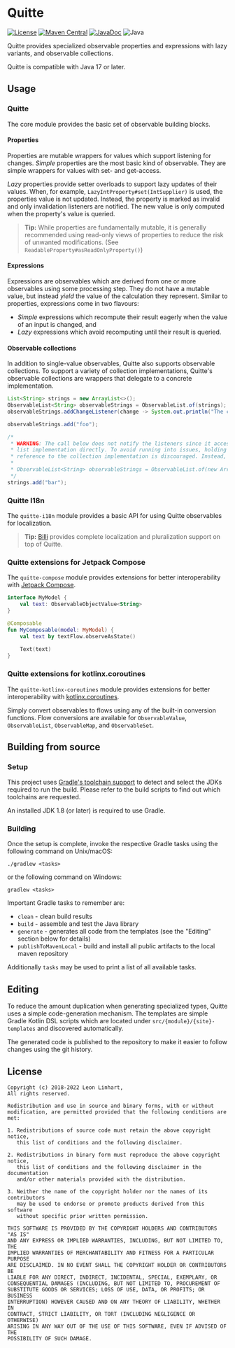# Quitte

[![License](https://img.shields.io/badge/license-BSD-blue.svg?style=flat-square&label=License)](https://github.com/Osmerion/Quitte/blob/master/LICENSE)
[![Maven Central](https://img.shields.io/maven-central/v/com.osmerion.quitte/quitte.svg?style=flat-square&label=Maven%20Central)](https://maven-badges.herokuapp.com/maven-central/com.osmerion.quitte/quitte)
[![JavaDoc](https://img.shields.io/maven-central/v/com.osmerion.quitte/quitte.svg?style=flat-square&label=JavaDoc&color=blue)](https://javadoc.io/doc/com.osmerion.quitte/quitte)
![Java](https://img.shields.io/badge/Java-17-green.svg?style=flat-square&color=b07219&logo=java)

Quitte provides specialized observable properties and expressions with lazy
variants, and observable collections.

Quitte is compatible with Java 17 or later.


## Usage

### Quitte

The core module provides the basic set of observable building blocks.


#### Properties

Properties are mutable wrappers for values which support listening for changes.
_Simple_ properties are the most basic kind of observable. They are simple
wrappers for values with set- and get-access.

_Lazy_ properties provide setter overloads to support lazy updates of their
values. When, for example, `LazyIntProperty#set(IntSupplier)` is used, the
properties value is not updated. Instead, the property is marked as invalid and
only invalidation listeners are notified. The new value is only computed when
the property's value is queried.

> **Tip:** While properties are fundamentally mutable, it is generally
> recommended using read-only views of properties to reduce the risk of unwanted
> modifications. (See `ReadableProperty#asReadOnlyProperty()`)

#### Expressions

Expressions are observables which are derived from one or more observables using
some processing step. They do not have a mutable value, but instead _yield_ the
value of the calculation they represent. Similar to properties, expressions come
in two flavours:

- _Simple_ expressions which recompute their result eagerly when the value of an
  input is changed, and
- _Lazy_ expressions which avoid recomputing until their result is queried.


#### Observable collections

In addition to single-value observables, Quitte also supports observable
collections. To support a variety of collection implementations, Quitte's
observable collections are wrappers that delegate to a concrete implementation.

```java
List<String> strings = new ArrayList<>();
ObservableList<String> observableStrings = ObservableList.of(strings);
observableStrings.addChangeListener(change -> System.out.println("The content of observableStrings has been changed."));

observableStrings.add("foo");

/*
 * WARNING: The call below does not notify the listeners since it accesses the
 * list implementation directly. To avoid running into issues, holding a
 * reference to the collection implementation is discouraged. Instead, use:
 * 
 * ObservableList<String> observableStrings = ObservableList.of(new ArrayList());
 */
strings.add("bar");
```


### Quitte I18n

The `quitte-i18n` module provides a basic API for using Quitte observables for
localization.

> **Tip:** [Billi](https://github.com/Osmerion/Billi) provides complete
> localization and pluralization support on top of Quitte.


### Quitte extensions for Jetpack Compose

The `quitte-compose` module provides extensions for better interoperability with
[Jetpack Compose](https://developer.android.com/jetpack/compose).

```kotlin
interface MyModel {
    val text: ObservableObjectValue<String>
}

@Composable
fun MyComposable(model: MyModel) {
    val text by textFlow.observeAsState()
    
    Text(text)
}
```


### Quitte extensions for kotlinx.coroutines

The `quitte-kotlinx-coroutines` module provides extensions for better
interoperability with [kotlinx.coroutines](https://github.com/Kotlin/kotlinx.coroutines).

Simply convert observables to flows using any of the built-in conversion
functions. Flow conversions are available for `ObservableValue`,
`ObservableList`, `ObservableMap`, and `ObservableSet`.


## Building from source

### Setup

This project uses [Gradle's toolchain support](https://docs.gradle.org/7.5.1/userguide/toolchains.html)
to detect and select the JDKs required to run the build. Please refer to the
build scripts to find out which toolchains are requested.

An installed JDK 1.8 (or later) is required to use Gradle.

### Building

Once the setup is complete, invoke the respective Gradle tasks using the
following command on Unix/macOS:

    ./gradlew <tasks>

or the following command on Windows:

    gradlew <tasks>

Important Gradle tasks to remember are:
- `clean`                   - clean build results
- `build`                   - assemble and test the Java library
- `generate`                - generates all code from the templates (see the
                              "Editing" section below for details)
- `publishToMavenLocal`     - build and install all public artifacts to the
                              local maven repository

Additionally `tasks` may be used to print a list of all available tasks.


## Editing

To reduce the amount duplication when generating specialized types, Quitte uses
a simple code-generation mechanism. The templates are simple Gradle Kotlin DSL
scripts which are located under `src/{module}/{site}-templates` and discovered
automatically.

The generated code is published to the repository to make it easier to follow
changes using the git history.


## License

```
Copyright (c) 2018-2022 Leon Linhart,
All rights reserved.

Redistribution and use in source and binary forms, with or without
modification, are permitted provided that the following conditions are met:

1. Redistributions of source code must retain the above copyright notice,
   this list of conditions and the following disclaimer.

2. Redistributions in binary form must reproduce the above copyright notice,
   this list of conditions and the following disclaimer in the documentation
   and/or other materials provided with the distribution.

3. Neither the name of the copyright holder nor the names of its contributors
   may be used to endorse or promote products derived from this software
   without specific prior written permission.

THIS SOFTWARE IS PROVIDED BY THE COPYRIGHT HOLDERS AND CONTRIBUTORS "AS IS"
AND ANY EXPRESS OR IMPLIED WARRANTIES, INCLUDING, BUT NOT LIMITED TO, THE
IMPLIED WARRANTIES OF MERCHANTABILITY AND FITNESS FOR A PARTICULAR PURPOSE
ARE DISCLAIMED. IN NO EVENT SHALL THE COPYRIGHT HOLDER OR CONTRIBUTORS BE
LIABLE FOR ANY DIRECT, INDIRECT, INCIDENTAL, SPECIAL, EXEMPLARY, OR
CONSEQUENTIAL DAMAGES (INCLUDING, BUT NOT LIMITED TO, PROCUREMENT OF
SUBSTITUTE GOODS OR SERVICES; LOSS OF USE, DATA, OR PROFITS; OR BUSINESS
INTERRUPTION) HOWEVER CAUSED AND ON ANY THEORY OF LIABILITY, WHETHER IN
CONTRACT, STRICT LIABILITY, OR TORT (INCLUDING NEGLIGENCE OR OTHERWISE)
ARISING IN ANY WAY OUT OF THE USE OF THIS SOFTWARE, EVEN IF ADVISED OF THE
POSSIBILITY OF SUCH DAMAGE.
```